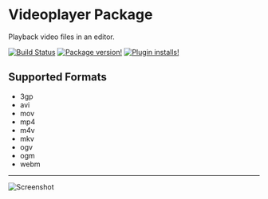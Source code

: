 
# Videoplayer Package

Playback video files in an editor.

[![Build Status](https://travis-ci.org/tong/atom-videoplayer.svg?branch=master)](https://travis-ci.org/tong/atom-videoplayer) [![Package version!](https://img.shields.io/apm/v/videoplayer.svg?style=flat-square)](https://atom.io/packages/videoplayer) [![Plugin installs!](https://img.shields.io/apm/dm/videoplayer.svg?style=flat-square)](https://atom.io/packages/videoplayer)


## Supported Formats
* 3gp
* avi
* mov
* mp4
* m4v
* mkv
* ogv
* ogm
* webm

---

![Screenshot](https://raw.githubusercontent.com/tong/atom-videoplayer/master/screenshot.png)
